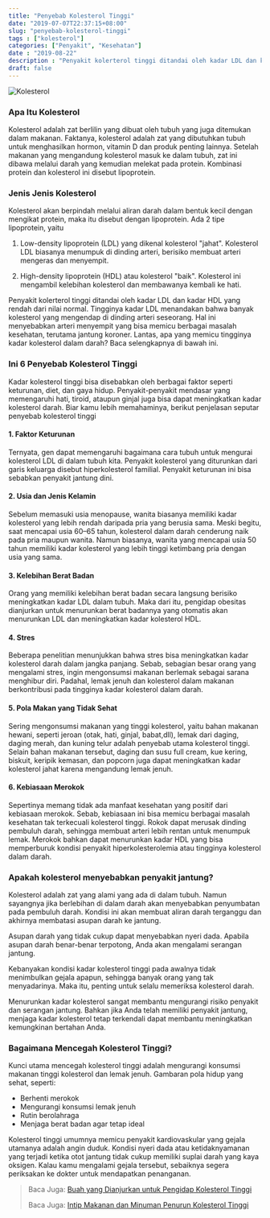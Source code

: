 ```yaml
---
title: "Penyebab Kolesterol Tinggi"
date: "2019-07-07T22:37:15+08:00"
slug: "penyebab-kolesterol-tinggi"
tags : ["kolesterol"]
categories: ["Penyakit", "Kesehatan"]
date : "2019-08-22"
description : "Penyakit kolerterol tinggi ditandai oleh kadar LDL dan kadar HDL yang rendah dari nilai normal."
draft: false
---
```


![Kolesterol](/img/kolesterol.jpg "Penyebab Kolesterol")

### Apa Itu Kolesterol
Kolesterol adalah zat berlilin yang dibuat oleh tubuh yang juga ditemukan dalam makanan. Faktanya, kolesterol adalah zat yang dibutuhkan tubuh untuk menghasilkan hormon, vitamin D dan produk penting lainnya. Setelah makanan yang mengandung kolesterol masuk ke dalam tubuh, zat ini dibawa melalui darah yang kemudian melekat pada protein. Kombinasi protein dan kolesterol ini disebut lipoprotein. 

### Jenis Jenis Kolesterol
Kolesterol akan berpindah melalui aliran darah dalam bentuk kecil dengan mengikat protein, maka itu disebut dengan lipoprotein. Ada 2 tipe lipoprotein, yaitu

1. Low-density lipoprotein (LDL) yang dikenal kolesterol "jahat". Kolesterol LDL biasanya menumpuk di dinding arteri, berisiko membuat arteri mengeras dan menyempit.

2. High-density lipoprotein (HDL) atau kolesterol "baik". Kolesterol ini mengambil kelebihan kolesterol dan membawanya kembali ke hati.

Penyakit kolerterol tinggi ditandai oleh kadar LDL dan kadar HDL yang rendah dari nilai normal. Tingginya kadar LDL menandakan bahwa banyak kolesterol yang mengendap di dinding arteri seseorang. Hal ini menyebabkan arteri menyempit yang bisa memicu berbagai masalah kesehatan, terutama jantung koroner. Lantas, apa yang memicu tingginya kadar kolesterol dalam darah? Baca selengkapnya di bawah ini.

### Ini 6 Penyebab Kolesterol Tinggi

Kadar kolesterol tinggi bisa disebabkan oleh berbagai faktor seperti keturunan, diet, dan gaya hidup. Penyakit-penyakit mendasar yang memengaruhi hati, tiroid, ataupun ginjal juga bisa dapat meningkatkan kadar kolesterol darah. Biar kamu lebih memahaminya, berikut penjelasan seputar penyebab kolesterol tinggi

#### 1. Faktor Keturunan

Ternyata, gen dapat memengaruhi bagaimana cara tubuh untuk mengurai kolesterol LDL di dalam tubuh kita. Penyakit kolesterol yang diturunkan dari garis keluarga disebut hiperkolesterol familial. Penyakit keturunan ini bisa sebabkan penyakit jantung dini.

#### 2. Usia dan Jenis Kelamin

Sebelum memasuki usia menopause, wanita biasanya memiliki kadar kolesterol yang lebih rendah daripada pria yang berusia sama. Meski begitu, saat mencapai usia 60–65 tahun, kolesterol dalam darah cenderung naik pada pria maupun wanita. Namun biasanya, wanita yang mencapai usia 50 tahun memiliki kadar kolesterol yang lebih tinggi ketimbang pria dengan usia yang sama.

#### 3. Kelebihan Berat Badan

Orang yang memiliki kelebihan berat badan secara langsung berisiko meningkatkan kadar LDL dalam tubuh. Maka dari itu, pengidap obesitas dianjurkan untuk menurunkan berat badannya yang otomatis akan menurunkan LDL dan meningkatkan kadar kolesterol HDL.

#### 4. Stres

Beberapa penelitian menunjukkan bahwa stres bisa meningkatkan kadar kolesterol darah dalam jangka panjang. Sebab, sebagian besar orang yang mengalami stres, ingin mengonsumsi makanan berlemak sebagai sarana menghibur diri. Padahal, lemak jenuh dan kolesterol dalam makanan  berkontribusi pada tingginya kadar kolesterol dalam darah.

#### 5. Pola Makan yang Tidak Sehat

Sering mengonsumsi makanan yang tinggi kolesterol, yaitu bahan makanan hewani, seperti jeroan (otak, hati, ginjal, babat,dll), lemak dari daging, daging merah, dan kuning telur adalah penyebab utama kolesterol tinggi. Selain bahan makanan tersebut, daging dan susu full cream, kue kering, biskuit, keripik kemasan, dan popcorn juga dapat meningkatkan kadar kolesterol jahat karena mengandung  lemak jenuh.

#### 6. Kebiasaan Merokok

Sepertinya memang tidak ada manfaat kesehatan yang positif dari kebiasaan merokok. Sebab, kebiasaan ini bisa memicu berbagai masalah kesehatan tak terkecuali kolesterol tinggi. Rokok dapat merusak dinding pembuluh darah, sehingga membuat arteri lebih rentan untuk menumpuk lemak. Merokok bahkan dapat menurunkan kadar HDL yang bisa memperburuk kondisi penyakit hiperkolesterolemia atau tingginya kolesterol dalam darah.

### Apakah kolesterol menyebabkan penyakit jantung?
Kolesterol adalah zat yang alami yang ada di dalam tubuh. Namun sayangnya jika berlebihan di dalam darah akan menyebabkan penyumbatan pada pembuluh darah. Kondisi ini akan membuat aliran darah terganggu dan akhirnya membatasi asupan darah ke jantung.

Asupan darah yang tidak cukup dapat menyebabkan nyeri dada. Apabila asupan darah benar-benar terpotong, Anda akan mengalami serangan jantung.

Kebanyakan kondisi kadar kolesterol tinggi pada awalnya tidak menimbulkan gejala apapun, sehingga banyak orang yang tak menyadarinya. Maka itu, penting untuk selalu memeriksa kolesterol darah.

Menurunkan kadar kolesterol sangat membantu mengurangi risiko penyakit dan serangan jantung. Bahkan jika Anda telah memiliki penyakit jantung, menjaga kadar kolesterol tetap terkendali dapat membantu meningkatkan kemungkinan bertahan Anda.

### Bagaimana Mencegah Kolesterol Tinggi?
Kunci utama mencegah kolesterol tinggi adalah mengurangi konsumsi makanan tinggi kolesterol dan lemak jenuh. Gambaran pola hidup yang sehat, seperti:

- Berhenti merokok
- Mengurangi konsumsi lemak jenuh
- Rutin berolahraga
- Menjaga berat badan agar tetap ideal

Kolesterol tinggi umumnya memicu penyakit kardiovaskular yang gejala utamanya adalah angin duduk. Kondisi nyeri dada atau ketidaknyamanan yang terjadi ketika otot jantung tidak cukup memiliki suplai darah yang kaya oksigen. Kalau kamu mengalami gejala tersebut, sebaiknya segera periksakan ke dokter untuk mendapatkan penanganan.

> Baca Juga: [Buah yang Dianjurkan untuk Pengidap Kolesterol Tinggi](/post/Buah-Yang-Membantu-Menurunkan-Kolesterol/)
>
> Baca Juga: [Intip Makanan dan Minuman Penurun Kolesterol Tinggi](/zzz)